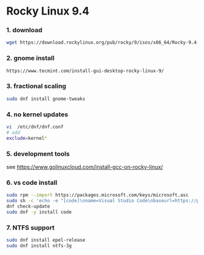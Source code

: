 # Rocky Linux 9.4

### 1. download
```sh
wget https://download.rockylinux.org/pub/rocky/9/isos/x86_64/Rocky-9.4-x86_64-minimal.iso
```

### 2. gnome install
```sh
https://www.tecmint.com/install-gui-desktop-rocky-linux-9/
```

### 3. fractional scaling
```sh
sudo dnf install gnome-tweaks 
```

### 4. no kernel updates
```sh
vi  /etc/dnf/dnf.conf
# add
exclude=kernel*
```

### 5. development tools
see https://www.golinuxcloud.com/install-gcc-on-rocky-linux/

### 6. vs code install
```sh
sudo rpm --import https://packages.microsoft.com/keys/microsoft.asc
sudo sh -c 'echo -e "[code]\nname=Visual Studio Code\nbaseurl=https://packages.microsoft.com/yumrepos/vscode\nenabled=1\ngpgcheck=1\ngpgkey=https://packages.microsoft.com/keys/microsoft.asc" > /etc/yum.repos.d/vscode.repo'
dnf check-update
sudo dnf -y install code
```

### 7. NTFS support
```sh
sudo dnf install epel-release
sudo dnf install ntfs-3g
```

